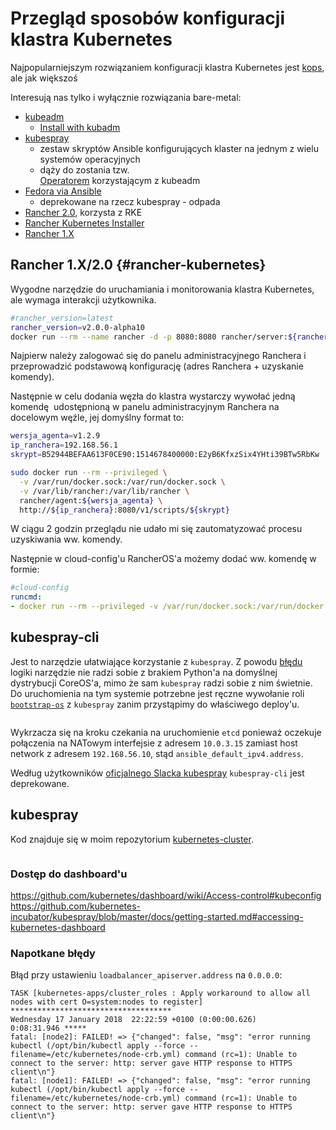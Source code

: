 # Przegląd sposobów konfiguracji klastra Kubernetes

Najpopularniejszym rozwiązaniem konfiguracji klastra Kubernetes jest 
[kops](https://github.com/kubernetes/kops), ale jak większoś


Interesują nas tylko i wyłącznie rozwiązania bare-metal:

- [kubeadm](https://kubernetes.io/docs/reference/setup-tools/kubeadm/kubeadm/)
  - [Install with kubadm](https://kubernetes.io/docs/setup/independent/install-kubeadm/)
- [kubespray](https://github.com/kubernetes-incubator/kubespray)
  - zestaw skryptów Ansible konfigurujących klaster na jednym z wielu systemów operacyjnych
  - dąży do zostania tzw.  
    [Operatorem](https://github.com/kubernetes-incubator/kubespray/blob/master/docs/comparisons.md)
    korzystającym z kubeadm
- [Fedora via Ansible](https://kubernetes.io/docs/getting-started-guides/fedora/fedora_ansible_config/)
  - deprekowane na rzecz kubespray - odpada
- [Rancher 2.0](http://rancher.com/rancher2-0/), korzysta z RKE
- [Rancher Kubernetes Installer](http://rancher.com/announcing-rke-lightweight-kubernetes-installer/)
- [Rancher 1.X](https://rancher.com/rancher/)

## Rancher 1.X/2.0 {#rancher-kubernetes}

Wygodne narzędzie do uruchamiania i monitorowania klastra Kubernetes, ale wymaga
interakcji użytkownika. 

```bash
#rancher_version=latest
rancher_version=v2.0.0-alpha10
docker run --rm --name rancher -d -p 8080:8080 rancher/server:${rancher_version}
```

Najpierw należy zalogować się do panelu administracyjnego Ranchera i 
przeprowadzić podstawową konfigurację (adres Ranchera + uzyskanie komendy).

Następnie w celu dodania węzła do klastra wystarczy wywołać jedną komendę 
udostępnioną w panelu administracyjnym Ranchera na docelowym węźle, 
jej domyślny format to:
    
```bash
wersja_agenta=v1.2.9
ip_ranchera=192.168.56.1
skrypt=B52944BEFAA613F0CE90:1514678400000:E2yB6KfxzSix4YHti39BTw5RbKw

sudo docker run --rm --privileged \
  -v /var/run/docker.sock:/var/run/docker.sock \
  -v /var/lib/rancher:/var/lib/rancher \
  rancher/agent:${wersja_agenta} \
  http://${ip_ranchera}:8080/v1/scripts/${skrypt}
```

W ciągu 2 godzin przeglądu nie udało mi się zautomatyzować procesu uzyskiwania
ww. komendy.

Następnie w cloud-config'u RancherOS'a możemy dodać ww. komendę w formie:
```yaml
#cloud-config
runcmd:
- docker run --rm --privileged -v /var/run/docker.sock:/var/run/docker.sock -v /var/lib/rancher:/var/lib/rancher rancher/agent:v1.2.9 http://192.168.56.1:8080/v1/scripts/...
```

## kubespray-cli

Jest to narzędzie ułatwiające korzystanie z `kubespray`.
Z powodu [błędu](https://github.com/kubespray/kubespray-cli/issues/120)
logiki narzędzie nie radzi sobie z brakiem Python'a na domyślnej dystrybucji 
CoreOS'a, mimo że sam `kubespray` radzi sobie z nim świetnie.
Do uruchomienia na tym systemie potrzebne jest ręczne wywołanie roli 
[`bootstrap-os`](https://github.com/kubernetes-incubator/kubespray/blob/master/roles/bootstrap-os/tasks/main.yml)
z `kubespray` zanim przystąpimy do właściwego deploy'u.

```{.bash include=ipxe-boot/bin/kubernetes-kubespray-cli.sh}
```

Wykrzacza się na kroku czekania na uruchomienie `etcd` ponieważ oczekuje 
połączenia na NATowym interfejsie z adresem `10.0.3.15` zamiast host network
z adresem `192.168.56.10`, stąd `ansible_default_ipv4.address`.

Według użytkowników 
[oficjalnego Slacka kubespray](https://kubernetes.slack.com/messages/kubespray)
`kubespray-cli` jest deprekowane.


## kubespray

Kod znajduje się w moim repozytorium
[kubernetes-cluster](https://github.com/nazarewk/kubernetes-cluster).

```{.bash include=kubernetes-cluster/bin/setup-cluster}
```

### Dostęp do dashboard'u

https://github.com/kubernetes/dashboard/wiki/Access-control#kubeconfig
https://github.com/kubernetes-incubator/kubespray/blob/master/docs/getting-started.md#accessing-kubernetes-dashboard


### Napotkane błędy

Błąd przy ustawieniu `loadbalancer_apiserver.address` na `0.0.0.0`:
```
TASK [kubernetes-apps/cluster_roles : Apply workaround to allow all nodes with cert O=system:nodes to register] ************************************
Wednesday 17 January 2018  22:22:59 +0100 (0:00:00.626)       0:08:31.946 *****
fatal: [node2]: FAILED! => {"changed": false, "msg": "error running kubectl (/opt/bin/kubectl apply --force --filename=/etc/kubernetes/node-crb.yml) command (rc=1): Unable to connect to the server: http: server gave HTTP response to HTTPS client\n"}
fatal: [node1]: FAILED! => {"changed": false, "msg": "error running kubectl (/opt/bin/kubectl apply --force --filename=/etc/kubernetes/node-crb.yml) command (rc=1): Unable to connect to the server: http: server gave HTTP response to HTTPS client\n"}
```
